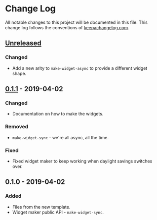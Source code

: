 # Change Log
All notable changes to this project will be documented in this file. This change log follows the conventions of [keepachangelog.com](http://keepachangelog.com/).

## [Unreleased]
### Changed
- Add a new arity to `make-widget-async` to provide a different widget shape.

## [0.1.1] - 2019-04-02
### Changed
- Documentation on how to make the widgets.

### Removed
- `make-widget-sync` - we're all async, all the time.

### Fixed
- Fixed widget maker to keep working when daylight savings switches over.

## 0.1.0 - 2019-04-02
### Added
- Files from the new template.
- Widget maker public API - `make-widget-sync`.

[Unreleased]: https://github.com/your-name/codescene-gitlab/compare/0.1.1...HEAD
[0.1.1]: https://github.com/your-name/codescene-gitlab/compare/0.1.0...0.1.1
